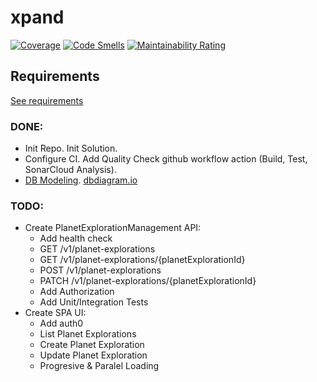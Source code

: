 # xpand

[![Coverage](https://sonarcloud.io/api/project_badges/measure?project=iulianPeiu6_xpand&metric=coverage)](https://sonarcloud.io/summary/new_code?id=iulianPeiu6_xpand) [![Code Smells](https://sonarcloud.io/api/project_badges/measure?project=iulianPeiu6_xpand&metric=code_smells)](https://sonarcloud.io/summary/new_code?id=iulianPeiu6_xpand) [![Maintainability Rating](https://sonarcloud.io/api/project_badges/measure?project=iulianPeiu6_xpand&metric=sqale_rating)](https://sonarcloud.io/summary/new_code?id=iulianPeiu6_xpand)

## Requirements
[See requirements](https://github.com/iulianPeiu6/xpand/blob/master/docs/requirements.pdf)

### DONE:
- Init Repo. Init Solution.
- Configure CI. Add Quality Check github workflow action (Build, Test, SonarCloud Analysis).
- [DB Modeling](https://github.com/iulianPeiu6/xpand/blob/master/docs/db-diagram.png). [dbdiagram.io](https://dbdiagram.io/d/6568b9433be149578711d7fe)

### TODO: 
- Create PlanetExplorationManagement API:
  - Add health check
  - GET /v1/planet-explorations
  - GET /v1/planet-explorations/{planetExplorationId}
  - POST /v1/planet-explorations
  - PATCH /v1/planet-explorations/{planetExplorationId}
  - Add Authorization
  - Add Unit/Integration Tests
- Create SPA UI:
  - Add auth0
  - List Planet Explorations
  - Create Planet Exploration
  - Update Planet Exploration
  - Progresive & Paralel Loading
